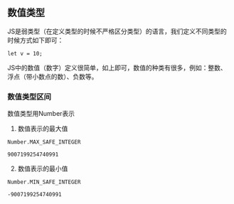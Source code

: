 ## 数值类型

JS是弱类型（在定义类型的时候不严格区分类型）的语言，我们定义不同类型的时候方式如下即可：

```
let v = 10;
```

JS中的数值（数字）定义很简单，如上即可，数值的种类有很多，例如：整数、浮点（带小数点的数）、负数等。

### 数值类型区间

数值类型用Number表示

1. 数值表示的最大值

```
Number.MAX_SAFE_INTEGER

9007199254740991
```

2. 数值表示的最小值

```
Number.MIN_SAFE_INTEGER

-9007199254740991
```



